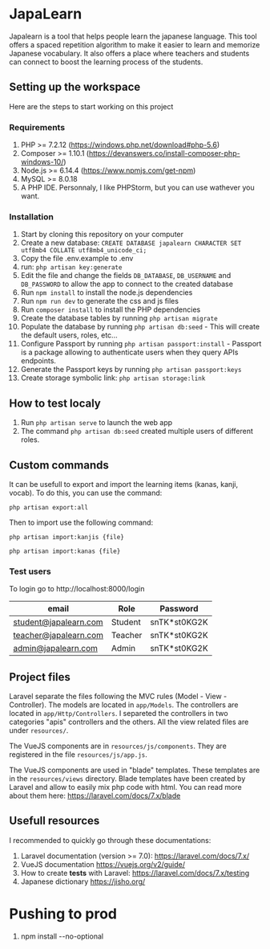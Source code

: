 # JapaLearn
Japalearn is a tool that helps people learn the japanese language. This tool offers a spaced repetition algorithm to make it easier to learn and memorize Japanese vocabulary. It also offers a place where teachers and students can connect to boost the learning process of the students.

## Setting up the workspace
Here are the steps to start working on this project

### Requirements

1. PHP >= 7.2.12 (https://windows.php.net/download#php-5.6)
1. Composer >= 1.10.1 (https://devanswers.co/install-composer-php-windows-10/)
1. Node.js >= 6.14.4 (https://www.npmjs.com/get-npm)
1. MySQL >= 8.0.18
1. A PHP IDE. Personnaly, I like PHPStorm, but you can use wathever you want.

### Installation
1. Start by cloning this repository on your computer
1. Create a new database: `CREATE DATABASE japalearn CHARACTER SET utf8mb4 COLLATE utf8mb4_unicode_ci;`
1. Copy the file .env.example to .env
1. run: `php artisan key:generate`
1. Edit the file and change the fields `DB_DATABASE`, `DB_USERNAME` and `DB_PASSWORD` to allow the app to connect to the created database
1. Run `npm install` to install the node.js dependencies
1. Run `npm run dev` to generate the css and js files
1. Run `composer install` to install the PHP dependencies
1. Create the database tables by running `php artisan migrate`
1. Populate the database by running `php artisan db:seed` - This will create the default users, roles, etc...
1. Configure Passport by running `php artisan passport:install` - Passport is a package allowing to authenticate users when they query APIs endpoints.
1. Generate the Passport keys by running `php artisan passport:keys`
1. Create storage symbolic link: `php artisan storage:link`

## How to test localy
1. Run `php artisan serve` to launch the web app
1. The command `php artisan db:seed` created multiple users of different roles.

## Custom commands
It can be usefull to export and import the learning items (kanas, kanji, vocab).
 To do this, you can use the command:
 
 `php artisan export:all`
 
 Then to import use the following command:
 
 `php artisan import:kanjis {file}`
 
 `php artisan import:kanas {file}`

### Test users
To login go to http://localhost:8000/login

| email                   | Role    | Password     |
|-------------------------|---------|--------------|
| student@japalearn.com   | Student | snTK*st0KG2K |
| teacher@japalearn.com   | Teacher | snTK*st0KG2K |
| admin@japalearn.com     | Admin   | snTK*st0KG2K |


## Project files
Laravel separate the files following the MVC rules (Model - View - Controller).
The models are located in `app/Models`.
The controllers are located in `app/Http/Controllers`. I separeted the controllers in two categories "apis" controllers and the others.
All the view related files are under `resources/`.

The VueJS components are in `resources/js/components`. They are registered in the file `resources/js/app.js`.

The VueJS components are used in "blade" templates. These templates are in the `resources/views` directory. Blade templates have been created by Laravel and allow to easily mix php code with html. You can read more about them here: https://laravel.com/docs/7.x/blade


## Usefull resources
I recommended to quickly go through these documentations:
1. Laravel documentation (version >= 7.0): https://laravel.com/docs/7.x/
1. VueJS documentation https://vuejs.org/v2/guide/
1. How to create **tests** with Laravel: https://laravel.com/docs/7.x/testing
1. Japanese dictionary https://jisho.org/


# Pushing to prod
1. npm install --no-optional
